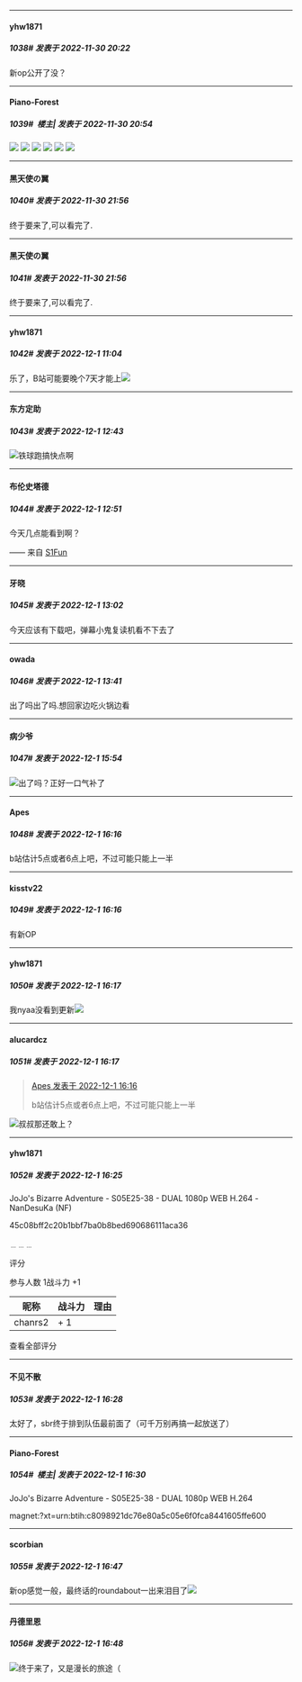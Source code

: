 

*****

####  yhw1871  
##### 1038#       发表于 2022-11-30 20:22

新op公开了没？



*****

####  Piano-Forest  
##### 1039#         楼主| 发表于 2022-11-30 20:54

<img src="https://p.sda1.dev/8/5f7c1ed94da6358e1c1f90afbae90c1f/20221130_205124.jpg" referrerpolicy="no-referrer">
<img src="https://p.sda1.dev/8/66ad42bc1d61f3f8567af90036af7337/20221130_205134.jpg" referrerpolicy="no-referrer">
<img src="https://p.sda1.dev/8/f57c188d9ed5037594022add99c61c9e/20221130_205142.jpg" referrerpolicy="no-referrer">
<img src="https://p.sda1.dev/8/248fccaf68b0903b66b3865aacb06d2d/20221130_205151.jpg" referrerpolicy="no-referrer">
<img src="https://p.sda1.dev/8/061284ef216e169c0b43d472d737f5df/20221130_205157.jpg" referrerpolicy="no-referrer">
<img src="https://p.sda1.dev/8/cece890c4fc2b6b3f8c91a0ef363b302/20221130_205204.jpg" referrerpolicy="no-referrer">



*****

####  黑天使の翼  
##### 1040#       发表于 2022-11-30 21:56

终于要来了,可以看完了.

*****

####  黑天使の翼  
##### 1041#       发表于 2022-11-30 21:56

终于要来了,可以看完了.



*****

####  yhw1871  
##### 1042#       发表于 2022-12-1 11:04

乐了，B站可能要晚个7天才能上<img src="https://static.saraba1st.com/image/smiley/face2017/067.png" referrerpolicy="no-referrer">



*****

####  东方定助  
##### 1043#       发表于 2022-12-1 12:43

<img src="https://static.saraba1st.com/image/smiley/face2017/067.png" referrerpolicy="no-referrer">铁球跑搞快点啊

*****

####  布伦史塔德  
##### 1044#       发表于 2022-12-1 12:51

今天几点能看到啊？

—— 来自 [S1Fun](https://s1fun.koalcat.com)



*****

####  牙晓  
##### 1045#       发表于 2022-12-1 13:02

今天应该有下载吧，弹幕小鬼复读机看不下去了



*****

####  owada  
##### 1046#       发表于 2022-12-1 13:41

出了吗出了吗.想回家边吃火锅边看



*****

####  病少爷  
##### 1047#       发表于 2022-12-1 15:54

<img src="https://static.saraba1st.com/image/smiley/face2017/084.png" referrerpolicy="no-referrer">出了吗？正好一口气补了



*****

####  Apes  
##### 1048#       发表于 2022-12-1 16:16

b站估计5点或者6点上吧，不过可能只能上一半

*****

####  kisstv22  
##### 1049#       发表于 2022-12-1 16:16

有新OP

*****

####  yhw1871  
##### 1050#       发表于 2022-12-1 16:17

我nyaa没看到更新<img src="https://static.saraba1st.com/image/smiley/face2017/024.png" referrerpolicy="no-referrer">



*****

####  alucardcz  
##### 1051#       发表于 2022-12-1 16:17

<blockquote><a href="httphttps://bbs.saraba1st.com/2b/forum.php?mod=redirect&amp;goto=findpost&amp;pid=58708069&amp;ptid=1997202" target="_blank">Apes 发表于 2022-12-1 16:16</a>

b站估计5点或者6点上吧，不过可能只能上一半</blockquote>
<img src="https://static.saraba1st.com/image/smiley/face2017/067.png" referrerpolicy="no-referrer">叔叔那还敢上？ 



*****

####  yhw1871  
##### 1052#       发表于 2022-12-1 16:25

JoJo's Bizarre Adventure - S05E25-38 - DUAL 1080p WEB H.264 -NanDesuKa (NF)

45c08bff2c20b1bbf7ba0b8bed690686111aca36

﹍﹍﹍

评分

 参与人数 1战斗力 +1

|昵称|战斗力|理由|
|----|---|---|
| chanrs2| + 1||

查看全部评分

*****

####  不见不散  
##### 1053#       发表于 2022-12-1 16:28

太好了，sbr终于排到队伍最前面了（可千万别再搞一起放送了）

*****

####  Piano-Forest  
##### 1054#         楼主| 发表于 2022-12-1 16:30

JoJo's Bizarre Adventure - S05E25-38 - DUAL 1080p WEB H.264

magnet:?xt=urn:btih:c8098921dc76e80a5c05e6f0fca8441605ffe600



*****

####  scorbian  
##### 1055#       发表于 2022-12-1 16:47

新op感觉一般，最终话的roundabout一出来泪目了<img src="https://static.saraba1st.com/image/smiley/face2017/140.png" referrerpolicy="no-referrer">

*****

####  丹德里恩  
##### 1056#       发表于 2022-12-1 16:48

<img src="https://static.saraba1st.com/image/smiley/face2017/037.png" referrerpolicy="no-referrer">终于来了，又是漫长的旅途（

